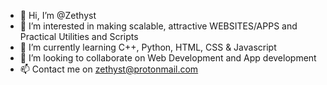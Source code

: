 - 👋 Hi, I’m @Zethyst
- 👀 I’m interested in making scalable, attractive WEBSITES/APPS and Practical Utilities and Scripts
- 🌱 I’m currently learning C++, Python, HTML, CSS & Javascript
- 💞️ I’m looking to collaborate on Web Development and App development
- 📫 Contact me on zethyst@protonmail.com

<!---
Zethyst/Zethyst is a ✨ special ✨ repository because its `README.md` (this file) appears on your GitHub profile.
You can click the Preview link to take a look at your changes.
--->
